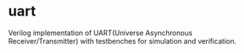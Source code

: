 # uart
Verilog implementation of UART(Universe Asynchronous Receiver/Transmitter) with testbenches for simulation and verification.
